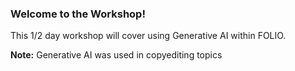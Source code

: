 ### Welcome to the Workshop!
This 1/2 day workshop will cover using Generative AI within FOLIO.

**Note:** Generative AI was used in copyediting topics
